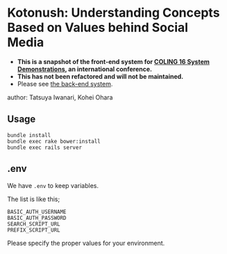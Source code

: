 # Kotonush: Understanding Concepts Based on Values behind Social Media
- **This is a snapshot of the front-end system for [COLING 16 System Demonstrations](http://coling2016.anlp.jp/), an international conference.**
- **This has not been refactored and will not be maintained.**
- Please see [the back-end system](https://github.com/tiwanari/coling_order_concept).


author: Tatsuya Iwanari, Kohei Ohara


## Usage

```
bundle install
bundle exec rake bower:install
bundle exec rails server
```

## .env
We have `.env` to keep variables.

The list is like this;
```
BASIC_AUTH_USERNAME
BASIC_AUTH_PASSWORD
SEARCH_SCRIPT_URL
PREFIX_SCRIPT_URL
```

Please specify the proper values for your environment.
